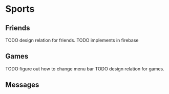 # Sports

## Friends
TODO design relation for friends.
TODO implements in firebase

## Games
TODO figure out how to change menu bar
TODO design relation for games.

## Messages